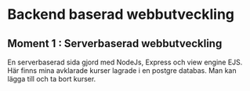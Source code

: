 # Backend baserad webbutveckling
## Moment 1 : Serverbaserad webbutveckling

En serverbaserad sida gjord med NodeJs, Express och view engine EJS. 
Här finns mina avklarade kurser lagrade i en postgre databas. 
Man kan lägga till och ta bort kurser.